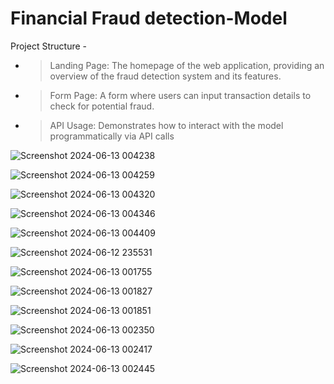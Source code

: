 # Financial Fraud detection-Model
Project Structure - 
- > Landing Page: The homepage of the web application, providing an overview of the fraud detection system and its features.
- > Form Page: A form where users can input transaction details to check for potential fraud.
- > API Usage: Demonstrates how to interact with the model programmatically via API calls
  
![Screenshot 2024-06-13 004238](https://github.com/Ishita2407/FDS-Model/assets/91796142/e12e2b9a-d228-4111-a89f-d4cf80403c5a)

![Screenshot 2024-06-13 004259](https://github.com/Ishita2407/FDS-Model/assets/91796142/f5d3e6a2-cc2f-4252-b393-58e6035eeaa5)

![Screenshot 2024-06-13 004320](https://github.com/Ishita2407/FDS-Model/assets/91796142/8ce844dc-a5e1-41b7-8290-c7c729477914)

![Screenshot 2024-06-13 004346](https://github.com/Ishita2407/FDS-Model/assets/91796142/1eb6d8fb-b49e-4543-9eb7-fc87e79797eb)

![Screenshot 2024-06-13 004409](https://github.com/Ishita2407/FDS-Model/assets/91796142/cea6c7b2-0524-41ec-944b-2507d1809ab6)

![Screenshot 2024-06-12 235531](https://github.com/Ishita2407/FDS-Model/assets/91796142/261c78a5-88a1-4587-84cd-41d8da51fc2d)

![Screenshot 2024-06-13 001755](https://github.com/Ishita2407/FDS-Model/assets/91796142/745b440e-6ae2-48b1-a4e8-203acb8993ec)

![Screenshot 2024-06-13 001827](https://github.com/Ishita2407/FDS-Model/assets/91796142/fceee44a-7cd0-469c-8b27-2199dcb77702)

![Screenshot 2024-06-13 001851](https://github.com/Ishita2407/FDS-Model/assets/91796142/f6ec2fe5-6eea-4438-b758-ea8263fb43b6)


![Screenshot 2024-06-13 002350](https://github.com/Ishita2407/FDS-Model/assets/91796142/008db83b-2734-4439-bef9-cee90734c370)

![Screenshot 2024-06-13 002417](https://github.com/Ishita2407/FDS-Model/assets/91796142/7f1a64c9-8488-4e03-bec0-802335491655)

![Screenshot 2024-06-13 002445](https://github.com/Ishita2407/FDS-Model/assets/91796142/75c0f731-8e13-4a13-8488-cb9413074720)

